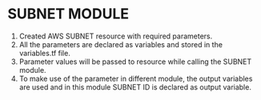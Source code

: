 # SUBNET MODULE
1. Created AWS SUBNET resource with required parameters.
2. All the parameters are declared as variables and stored in the variables.tf file.
3. Parameter values will be passed to resource while calling the SUBNET module.
4. To make use of the parameter in different module, the output variables are used and in this module SUBNET ID is declared as output variable.
